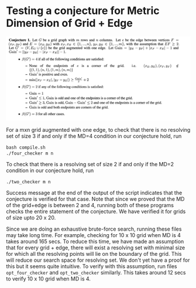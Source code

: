 # Testing a conjecture for Metric Dimension of Grid + Edge

![](conjecture.png)

For a mxn grid augmented with one edge, to check that there is no resolving set of size 3 if and only if the MD=4 condition in our conjecture hold, run
```
bash compile.sh
./four_checker m n
```
To check that there is a resolving set of size 2 if and only if the MD=2 condition in our conjecture hold, run
```
./two_checker m n
```
Success message at the end of the output of the script indicates that the conjecture is verified for that case.
Note that since we proved that the MD of the grid+edge is between 2 and 4, running both of these programs checks the entire statement of the conjecture. We have verified it for grids of size upto 20 x 20. 

Since we are doing an exhaustive brute-force search, running these files may take long time. For example, checking for 
10 x 10 grid when MD is 4 takes around 165 secs. To reduce this time, we have made an assumption that for every grid + edge, there 
will exist a resolving set with minimal size for which all the resolving points will lie on the boundary of the grid. This 
will reduce our search space for resolving set. We don't yet have a proof for this but it seems quite intuitive.
To verify with this assumption, run files ``opt_four_checker`` and ``opt_two_checker`` similarly.
This takes around 12 secs to verify 10 x 10 grid when MD is 4. 
